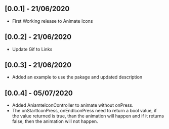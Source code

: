 ## [0.0.1] - 21/06/2020

* First Working release to Animate Icons

## [0.0.2] - 21/06/2020

* Update Gif to Links 

## [0.0.3] - 21/06/2020

* Added an example to use the pakage and updated description 

## [0.0.4] - 05/07/2020

* Added AniamteIconController to animate without onPress. 
* The onStartIconPress, onEndIconPress need to return a bool value, if the value returned is true, than the animation will happen and if it returns false, then the animation will not happen.